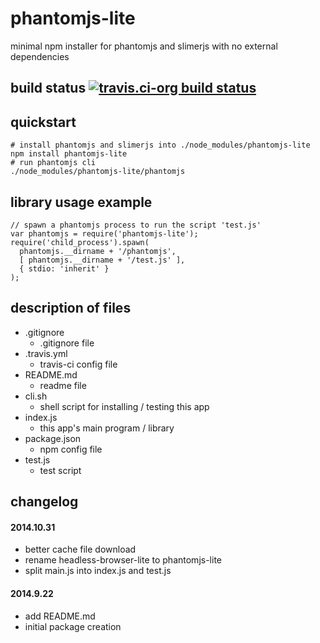 phantomjs-lite
==============
minimal npm installer for phantomjs and slimerjs with no external dependencies



## build status [![travis.ci-org build status](https://api.travis-ci.org/kaizhu256/node-phantomjs-lite.svg)](https://travis-ci.org/kaizhu256/node-phantomjs-lite)



## quickstart
```
# install phantomjs and slimerjs into ./node_modules/phantomjs-lite
npm install phantomjs-lite
# run phantomjs cli
./node_modules/phantomjs-lite/phantomjs
```



## library usage example
```
// spawn a phantomjs process to run the script 'test.js'
var phantomjs = require('phantomjs-lite');
require('child_process').spawn(
  phantomjs.__dirname + '/phantomjs',
  [ phantomjs.__dirname + '/test.js' ],
  { stdio: 'inherit' }
);
```



## description of files
- .gitignore
  - .gitignore file
- .travis.yml
  - travis-ci config file
- README.md
  - readme file
- cli.sh
  - shell script for installing / testing this app
- index.js
  - this app's main program / library
- package.json
  - npm config file
- test.js
  - test script



## changelog
#### 2014.10.31
- better cache file download
- rename headless-browser-lite to phantomjs-lite
- split main.js into index.js and test.js

#### 2014.9.22
- add README.md
- initial package creation
